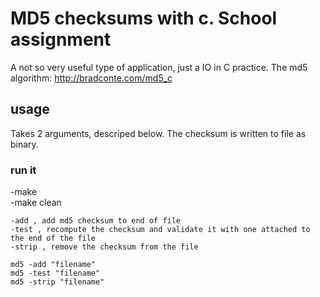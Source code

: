 # MD5 checksums with c. School assignment
A not so very useful type of application, just a IO in C practice. 
The md5 algorithm: http://bradconte.com/md5_c

## usage
Takes 2 arguments, descriped below.
The checksum is written to file as binary. 

### run it
-make
<br>
-make clean 
```
-add , add md5 checksum to end of file
-test , recompute the checksum and validate it with one attached to the end of the file
-strip , remove the checksum from the file

md5 -add "filename"
md5 -test "filename"
md5 -strip "filename"
```
